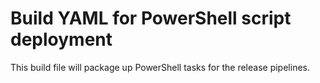 # Build YAML for PowerShell script deployment
This build file will package up PowerShell tasks for the release pipelines.